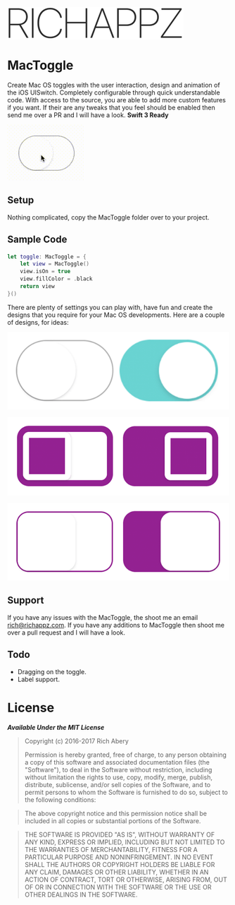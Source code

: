 ![Banner](Resources/logo.png)

# MacToggle

Create Mac OS toggles with the user interaction, design and animation of the iOS UISwitch. Completely configurable through quick understandable code. With access to the source, you are able to add more custom features if you want. If their are any tweaks that you feel should be enabled then send me over a PR and I will have a look. **Swift 3 Ready**

![Banner](Resources/mactoggle.gif)

## Setup

Nothing complicated, copy the MacToggle folder over to your project.


## Sample Code

```swift
let toggle: MacToggle = {
	let view = MacToggle()
	view.isOn = true
	view.fillColor = .black
	return view
}()
```
There are plenty of settings you can play with, have fun and create the designs that you require for your Mac OS developments. Here are a couple of designs, for ideas:



![Banner](Resources/switch-1.png)

![Banner](Resources/switch-2.png)

![Banner](Resources/switch-3.png)


## Support

If you have any issues with the MacToggle, the shoot me an email <a href="mailto:rich@richappz.com?Subject=MacToggle%20Support" target="_top">rich@richappz.com</a>. If you have any additions to MacToggle then shoot me over a pull request and I will have a look.

## Todo

- Dragging on the toggle.
- Label support.


# License

***Available Under the MIT License***

>Copyright (c) 2016-2017 Rich Abery
>                    
>Permission is hereby granted, free of charge, to any person obtaining a copy of this software and associated documentation files (the "Software"), to deal in the Software without restriction, including without limitation the rights to use, copy, modify, merge, publish, distribute, sublicense, and/or sell copies of the Software, and to permit persons to whom the Software is furnished to do so, subject to the following conditions:
                    
>The above copyright notice and this permission notice shall be included in all copies or substantial portions of the Software.
                    
>THE SOFTWARE IS PROVIDED "AS IS", WITHOUT WARRANTY OF ANY KIND, EXPRESS OR IMPLIED, INCLUDING BUT NOT LIMITED TO THE WARRANTIES OF MERCHANTABILITY, FITNESS FOR A PARTICULAR PURPOSE AND NONINFRINGEMENT. IN NO EVENT SHALL THE AUTHORS OR COPYRIGHT HOLDERS BE LIABLE FOR ANY CLAIM, DAMAGES OR OTHER LIABILITY, WHETHER IN AN ACTION OF CONTRACT, TORT OR OTHERWISE, ARISING FROM, OUT OF OR IN CONNECTION WITH THE SOFTWARE OR THE USE OR OTHER DEALINGS IN THE SOFTWARE.
